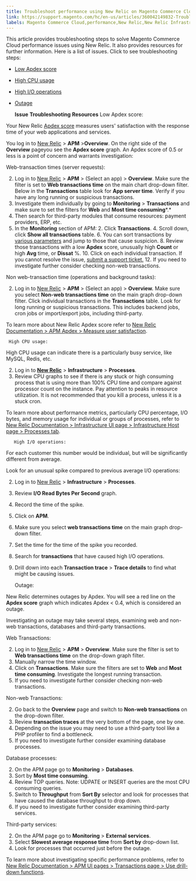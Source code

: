 ```yaml
---
title: Troubleshoot performance using New Relic on Magento Commerce Cloud
link: https://support.magento.com/hc/en-us/articles/360042149832-Troubleshoot-performance-using-New-Relic-on-Magento-Commerce-Cloud
labels: Magento Commerce Cloud,performance,New Relic,New Relic Infrastructure,New Relic APM,New Relic performance,New Relic Magento,CPU,Apdex,how to
---
```


This article provides troubleshooting steps to solve Magento Commerce Cloud performance issues using New Relic. It also provides resources for further information. Here is a list of issues. Click to see troubleshooting steps:

 
 * [Low Apdex score](https://support.magento.com/hc/en-us/articles/360042149832#low_user_satisfaction)
 * [High CPU usage](https://support.magento.com/hc/en-us/articles/360042149832#high_cpu_usage)
 * [High I/O operations](https://support.magento.com/hc/en-us/articles/360042149832#i_o_operations)
 * [Outage](https://support.magento.com/hc/en-us/articles/360042149832#outage) 
 
    **Issue** **Troubleshooting** **Resources**    Low Apdex score:

 Your New Relic [Apdex score](https://docs.newrelic.com/docs/apm/new-relic-apm/apdex/apdex-measuring-user-satisfaction) measures users' satisfaction with the response time of your web applications and services. 

   You log in to [New Relic](https://login.newrelic.com/login) > **APM** >**Overview**. On the right side of the **Overview** pageyou see the **Apdex score** graph. An Apdex score of 0.5 or less is a point of concern and warrants investigation:  
   
 Web-transaction times (server requests):

 
 
 2. Log in to [New Relic](https://login.newrelic.com/login) > **APM** > (Select an app) > **Overview**. Make sure the filter is set to **Web transactions time** on the main chart drop-down filter. Below in the **Transactions** table look for **App server time**. Verify if you have any long running or suspicious transactions.
 4. Investigate them individually by going to **Monitoring** > **Transactions** and make sure to set the filters for **Web** and **Most time consuming***.*  
 6. Then search for third-party modules that consume resources: payment providers, ERP, etc.
 8. In the **Monitoring** section of APM: 
	 2. Click **Transactions**.
	 4. Scroll down, click **Show all transactions** table.
	 6. You can sort transactions by [various parameters](https://docs.newrelic.com/docs/apm/applications-menu/monitoring/transactions-page-find-specific-performance-problems#table_view) and jump to those that cause suspicion.
	 8. Review those transactions with a low **Apdex** score, unusually high **Count** or high **Avg** time, or **Dissat** %.
	 10. Click on each individual transaction. If you cannot resolve the issue, [submit a support ticket.](https://support.magento.com/hc/en-us/articles/360019088251) 
	 12. If you need to investigate further consider checking non-web transactions. 
 
 
 Non web-transaction time (operations and background tasks):  


 
 
 2. Log in to [New Relic](https://login.newrelic.com/login) > **APM** > (Select an app) > **Overview.** Make sure you select **Non-web transactions time** on the main graph drop-down filter. Click individual transactions in the **Transactions** table. Look for long running or suspicious transactions. This includes backend jobs, cron jobs or import/export jobs, including third-party.
 
 
   To learn more about New Relic Apdex score refer to [New Relic Documentation > APM Apdex > Measure user satisfaction](https://docs.newrelic.com/docs/apm/new-relic-apm/apdex/apdex-measure-user-satisfaction). 

     High CPU usage:  


 High CPU usage can indicate there is a particularly busy service, like MySQL, Redis, etc.

   
 2. Log in to [**New Relic**](https://login.newrelic.com/login) > **Infrastructure** > **Processes**.
 4. Review CPU graphs to see if there is any stuck or high consuming process that is using more than 100% CPU time and compare against processor count on the instance. Pay attention to peaks in resource utilization. It is not recommended that you kill a process, unless it is a stuck cron. 
 
   To learn more about performance metrics, particularly CPU percentage, I/O bytes, and memory usage for individual or groups of processes, refer to [New Relic Documentation > Infrastructure UI page > Infrastructure Host page > Processes tab](https://docs.newrelic.com/docs/infrastructure/infrastructure-ui-pages/infrastructure-ui/infrastructure-hosts-page#processes-tab).

       High I/O operations:  
  
For each customer this number would be individual, but will be significantly different from average.

   Look for an unusual spike compared to previous average I/O operations:

 
 2. Log in to [New Relic](https://login.newrelic.com/login) > **Infrastructure** > **Processes**.
 4. Review **I/O Read Bytes Per Second** graph.
 6. Record the time of the spike.
 8. Click on **APM**. 
 10. Make sure you select **web transactions time** on the main graph drop-down filter.
 12. Set the time for the time of the spike you recorded. 
 14. Search for **transactions** that have caused high I/O operations.
 16. Drill down into each **Transaction trace** > **Trace details** to find what might be causing issues.
 
     Outage:  
   
 New Relic determines outages by Apdex. You will see a red line on the **Apdex score** graph which indicates Apdex < 0.4, which is considered an outage.

   Investigating an outage may take several steps, examining web and non-web transactions, databases and third-party transactions.  
   
 Web Transactions:

 
 2. Log in to [New Relic](https://login.newrelic.com/login) > **APM** > **Overview**. Make sure the filter is set to **Web transactions time** on the drop-down graph filter. 
 4. Manually narrow the time window.
 6. Click on **Transactions**. Make sure the filters are set to **Web** and **Most time consuming**. Investigate the longest running transaction.
 8. If you need to investigate further consider checking non-web transactions. 
 
 Non-web Transactions:

 
 2. Go back to the **Overview** page and switch to **Non-web transactions** on the drop-down filter.
 4. Review **transaction traces** at the very bottom of the page, one by one.
 6. Depending on the issue you may need to use a third-party tool like a PHP profiler to find a bottleneck. 
 8. If you need to investigate further consider examining database processes.
 
 Database processes:  


 
 2. On the APM page go to **Monitoring** > **Databases**.
 4. Sort by **Most time consuming**.
 6. Review TOP queries. Note: UDPATE or INSERT queries are the most CPU consuming queries.
 8. Switch to **Throughput** from **Sort By** selector and look for processes that have caused the database throughput to drop down.
 10. If you need to investigate further consider examining third-party services. 
 
 Third-party services:

 
 2. On the APM page go to **Monitoring** > **External services**.
 4. Select **Slowest average response time** from **Sort by** drop-down list.
 6. Look for processes that occurred just before the outage.
 
   To learn more about investigating specific performance problems, refer to [New Relic Documentation > APM UI pages > Transactions page > Use drill-down functions](https://docs.newrelic.com/docs/apm/applications-menu/monitoring/transactions-page-find-specific-performance-problems#tx_functions).

    